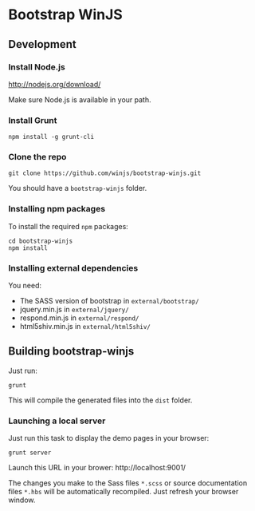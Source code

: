 ﻿# Bootstrap WinJS

## Development

### Install Node.js

http://nodejs.org/download/

Make sure Node.js is available in your path.

### Install Grunt

```
npm install -g grunt-cli
```

### Clone the repo

```
git clone https://github.com/winjs/bootstrap-winjs.git
```

You should have a `bootstrap-winjs` folder.

### Installing npm packages

To install the required `npm` packages:

```
cd bootstrap-winjs
npm install
```

### Installing external dependencies

You need:

- The SASS version of bootstrap in `external/bootstrap/`
- jquery.min.js in `external/jquery/`
- respond.min.js in `external/respond/`
- html5shiv.min.js in `external/html5shiv/`

## Building bootstrap-winjs

Just run:

```
grunt
```

This will compile the generated files into the `dist` folder.

### Launching a local server

Just run this task to display the demo pages in your browser:

```
grunt server
```

Launch this URL in your brower: http://localhost:9001/

The changes you make to the Sass files `*.scss` or source documentation files `*.hbs` will be automatically recompiled. Just refresh your browser window.
